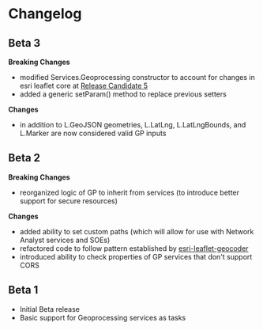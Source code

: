 # Changelog

## Beta 3
**Breaking Changes**
* modified Services.Geoprocessing constructor to account for changes in esri leaflet core at [Release Candidate 5](https://github.com/Esri/esri-leaflet/blob/master/CHANGELOG.md#release-candidate-5)
* added a generic setParam() method to replace previous setters

**Changes**
* in addition to L.GeoJSON geometries, L.LatLng, L.LatLngBounds, and L.Marker are now considered valid GP inputs

## Beta 2

**Breaking Changes**
* reorganized logic of GP to inherit from services (to introduce better support for secure resources)

**Changes**
* added ability to set custom paths (which will allow for use with Network Analyst services and SOEs)
* refactored code to follow pattern established by [esri-leaflet-geocoder](https://github.com/Esri/esri-leaflet-geocoder)
* introduced ability to check properties of GP services that don't support CORS

## Beta 1

* Initial Beta release
* Basic support for Geoprocessing services as tasks
